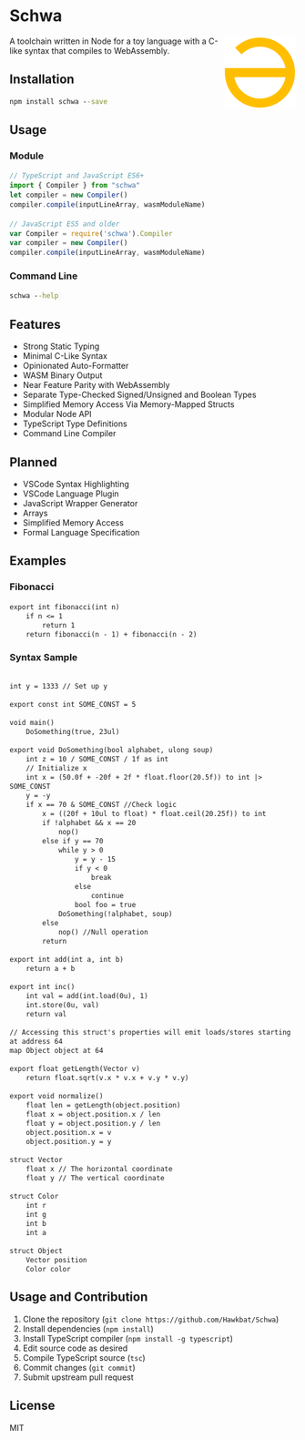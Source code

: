# Schwa
<img src="./docs/Schwa.png" width="128" align="right">

A toolchain written in Node for a toy language with a C-like syntax that compiles to WebAssembly.

## Installation

```bat
npm install schwa --save
```

## Usage
### Module
```typescript
// TypeScript and JavaScript ES6+
import { Compiler } from "schwa"
let compiler = new Compiler()
compiler.compile(inputLineArray, wasmModuleName)

// JavaScript ES5 and older
var Compiler = require('schwa').Compiler
var compiler = new Compiler()
compiler.compile(inputLineArray, wasmModuleName)
```

### Command Line
```bat
schwa --help
```

## Features
* Strong Static Typing
* Minimal C-Like Syntax
* Opinionated Auto-Formatter
* WASM Binary Output
* Near Feature Parity with WebAssembly
* Separate Type-Checked Signed/Unsigned and Boolean Types
* Simplified Memory Access Via Memory-Mapped Structs
* Modular Node API
* TypeScript Type Definitions
* Command Line Compiler

## Planned
* VSCode Syntax Highlighting
* VSCode Language Plugin
* JavaScript Wrapper Generator
* Arrays
* Simplified Memory Access
* Formal Language Specification

## Examples

### Fibonacci
```
export int fibonacci(int n)
    if n <= 1
        return 1
    return fibonacci(n - 1) + fibonacci(n - 2)
```
### Syntax Sample
```

int y = 1333 // Set up y

export const int SOME_CONST = 5

void main()
	DoSomething(true, 23ul)

export void DoSomething(bool alphabet, ulong soup)
	int z = 10 / SOME_CONST / 1f as int
	// Initialize x
	int x = (50.0f + -20f + 2f * float.floor(20.5f)) to int |> SOME_CONST
	y = -y
	if x == 70 & SOME_CONST //Check logic
		x = ((20f + 10ul to float) * float.ceil(20.25f)) to int
		if !alphabet && x == 20
			nop()
		else if y == 70
			while y > 0
				y = y - 15
				if y < 0
					break
				else
					continue
				bool foo = true
			DoSomething(!alphabet, soup)
		else
			nop() //Null operation
		return

export int add(int a, int b)
	return a + b

export int inc()
	int val = add(int.load(0u), 1)
	int.store(0u, val)
	return val

// Accessing this struct's properties will emit loads/stores starting at address 64 
map Object object at 64

export float getLength(Vector v)
	return float.sqrt(v.x * v.x + v.y * v.y)

export void normalize()
	float len = getLength(object.position)
	float x = object.position.x / len
	float y = object.position.y / len
	object.position.x = v
	object.position.y = y

struct Vector
	float x // The horizontal coordinate
	float y // The vertical coordinate

struct Color
	int r
	int g
	int b
	int a

struct Object
	Vector position
	Color color
```

## Usage and Contribution
1. Clone the repository (`git clone https://github.com/Hawkbat/Schwa`)
2. Install dependencies (`npm install`)
3. Install TypeScript compiler (`npm install -g typescript`)
4. Edit source code as desired
5. Compile TypeScript source (`tsc`)
6. Commit changes (`git commit`)
7. Submit upstream pull request

## License
MIT
